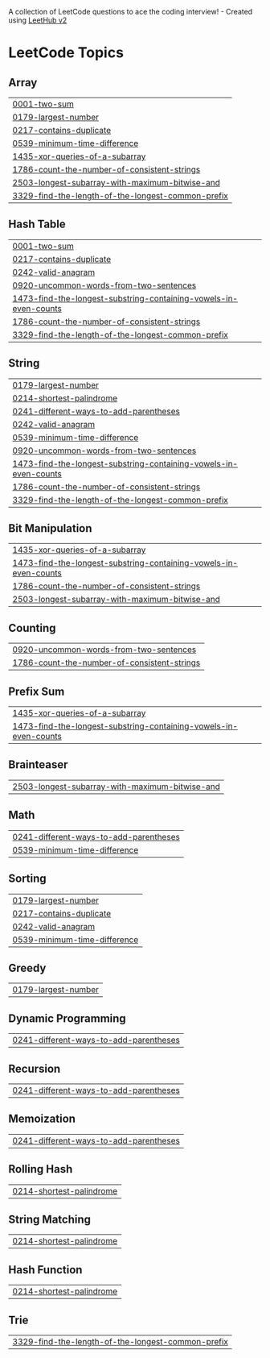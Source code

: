A collection of LeetCode questions to ace the coding interview! - Created using [LeetHub v2](https://github.com/arunbhardwaj/LeetHub-2.0)
<!---LeetCode Topics Start-->
# LeetCode Topics
## Array
|  |
| ------- |
| [0001-two-sum](https://github.com/Viral-Ahir/LeetCode_Daily/tree/master/0001-two-sum) |
| [0179-largest-number](https://github.com/Viral-Ahir/LeetCode_Daily/tree/master/0179-largest-number) |
| [0217-contains-duplicate](https://github.com/Viral-Ahir/LeetCode_Daily/tree/master/0217-contains-duplicate) |
| [0539-minimum-time-difference](https://github.com/Viral-Ahir/LeetCode_Daily/tree/master/0539-minimum-time-difference) |
| [1435-xor-queries-of-a-subarray](https://github.com/Viral-Ahir/LeetCode_Daily/tree/master/1435-xor-queries-of-a-subarray) |
| [1786-count-the-number-of-consistent-strings](https://github.com/Viral-Ahir/LeetCode_Daily/tree/master/1786-count-the-number-of-consistent-strings) |
| [2503-longest-subarray-with-maximum-bitwise-and](https://github.com/Viral-Ahir/LeetCode_Daily/tree/master/2503-longest-subarray-with-maximum-bitwise-and) |
| [3329-find-the-length-of-the-longest-common-prefix](https://github.com/Viral-Ahir/LeetCode_Daily/tree/master/3329-find-the-length-of-the-longest-common-prefix) |
## Hash Table
|  |
| ------- |
| [0001-two-sum](https://github.com/Viral-Ahir/LeetCode_Daily/tree/master/0001-two-sum) |
| [0217-contains-duplicate](https://github.com/Viral-Ahir/LeetCode_Daily/tree/master/0217-contains-duplicate) |
| [0242-valid-anagram](https://github.com/Viral-Ahir/LeetCode_Daily/tree/master/0242-valid-anagram) |
| [0920-uncommon-words-from-two-sentences](https://github.com/Viral-Ahir/LeetCode_Daily/tree/master/0920-uncommon-words-from-two-sentences) |
| [1473-find-the-longest-substring-containing-vowels-in-even-counts](https://github.com/Viral-Ahir/LeetCode_Daily/tree/master/1473-find-the-longest-substring-containing-vowels-in-even-counts) |
| [1786-count-the-number-of-consistent-strings](https://github.com/Viral-Ahir/LeetCode_Daily/tree/master/1786-count-the-number-of-consistent-strings) |
| [3329-find-the-length-of-the-longest-common-prefix](https://github.com/Viral-Ahir/LeetCode_Daily/tree/master/3329-find-the-length-of-the-longest-common-prefix) |
## String
|  |
| ------- |
| [0179-largest-number](https://github.com/Viral-Ahir/LeetCode_Daily/tree/master/0179-largest-number) |
| [0214-shortest-palindrome](https://github.com/Viral-Ahir/LeetCode_Daily/tree/master/0214-shortest-palindrome) |
| [0241-different-ways-to-add-parentheses](https://github.com/Viral-Ahir/LeetCode_Daily/tree/master/0241-different-ways-to-add-parentheses) |
| [0242-valid-anagram](https://github.com/Viral-Ahir/LeetCode_Daily/tree/master/0242-valid-anagram) |
| [0539-minimum-time-difference](https://github.com/Viral-Ahir/LeetCode_Daily/tree/master/0539-minimum-time-difference) |
| [0920-uncommon-words-from-two-sentences](https://github.com/Viral-Ahir/LeetCode_Daily/tree/master/0920-uncommon-words-from-two-sentences) |
| [1473-find-the-longest-substring-containing-vowels-in-even-counts](https://github.com/Viral-Ahir/LeetCode_Daily/tree/master/1473-find-the-longest-substring-containing-vowels-in-even-counts) |
| [1786-count-the-number-of-consistent-strings](https://github.com/Viral-Ahir/LeetCode_Daily/tree/master/1786-count-the-number-of-consistent-strings) |
| [3329-find-the-length-of-the-longest-common-prefix](https://github.com/Viral-Ahir/LeetCode_Daily/tree/master/3329-find-the-length-of-the-longest-common-prefix) |
## Bit Manipulation
|  |
| ------- |
| [1435-xor-queries-of-a-subarray](https://github.com/Viral-Ahir/LeetCode_Daily/tree/master/1435-xor-queries-of-a-subarray) |
| [1473-find-the-longest-substring-containing-vowels-in-even-counts](https://github.com/Viral-Ahir/LeetCode_Daily/tree/master/1473-find-the-longest-substring-containing-vowels-in-even-counts) |
| [1786-count-the-number-of-consistent-strings](https://github.com/Viral-Ahir/LeetCode_Daily/tree/master/1786-count-the-number-of-consistent-strings) |
| [2503-longest-subarray-with-maximum-bitwise-and](https://github.com/Viral-Ahir/LeetCode_Daily/tree/master/2503-longest-subarray-with-maximum-bitwise-and) |
## Counting
|  |
| ------- |
| [0920-uncommon-words-from-two-sentences](https://github.com/Viral-Ahir/LeetCode_Daily/tree/master/0920-uncommon-words-from-two-sentences) |
| [1786-count-the-number-of-consistent-strings](https://github.com/Viral-Ahir/LeetCode_Daily/tree/master/1786-count-the-number-of-consistent-strings) |
## Prefix Sum
|  |
| ------- |
| [1435-xor-queries-of-a-subarray](https://github.com/Viral-Ahir/LeetCode_Daily/tree/master/1435-xor-queries-of-a-subarray) |
| [1473-find-the-longest-substring-containing-vowels-in-even-counts](https://github.com/Viral-Ahir/LeetCode_Daily/tree/master/1473-find-the-longest-substring-containing-vowels-in-even-counts) |
## Brainteaser
|  |
| ------- |
| [2503-longest-subarray-with-maximum-bitwise-and](https://github.com/Viral-Ahir/LeetCode_Daily/tree/master/2503-longest-subarray-with-maximum-bitwise-and) |
## Math
|  |
| ------- |
| [0241-different-ways-to-add-parentheses](https://github.com/Viral-Ahir/LeetCode_Daily/tree/master/0241-different-ways-to-add-parentheses) |
| [0539-minimum-time-difference](https://github.com/Viral-Ahir/LeetCode_Daily/tree/master/0539-minimum-time-difference) |
## Sorting
|  |
| ------- |
| [0179-largest-number](https://github.com/Viral-Ahir/LeetCode_Daily/tree/master/0179-largest-number) |
| [0217-contains-duplicate](https://github.com/Viral-Ahir/LeetCode_Daily/tree/master/0217-contains-duplicate) |
| [0242-valid-anagram](https://github.com/Viral-Ahir/LeetCode_Daily/tree/master/0242-valid-anagram) |
| [0539-minimum-time-difference](https://github.com/Viral-Ahir/LeetCode_Daily/tree/master/0539-minimum-time-difference) |
## Greedy
|  |
| ------- |
| [0179-largest-number](https://github.com/Viral-Ahir/LeetCode_Daily/tree/master/0179-largest-number) |
## Dynamic Programming
|  |
| ------- |
| [0241-different-ways-to-add-parentheses](https://github.com/Viral-Ahir/LeetCode_Daily/tree/master/0241-different-ways-to-add-parentheses) |
## Recursion
|  |
| ------- |
| [0241-different-ways-to-add-parentheses](https://github.com/Viral-Ahir/LeetCode_Daily/tree/master/0241-different-ways-to-add-parentheses) |
## Memoization
|  |
| ------- |
| [0241-different-ways-to-add-parentheses](https://github.com/Viral-Ahir/LeetCode_Daily/tree/master/0241-different-ways-to-add-parentheses) |
## Rolling Hash
|  |
| ------- |
| [0214-shortest-palindrome](https://github.com/Viral-Ahir/LeetCode_Daily/tree/master/0214-shortest-palindrome) |
## String Matching
|  |
| ------- |
| [0214-shortest-palindrome](https://github.com/Viral-Ahir/LeetCode_Daily/tree/master/0214-shortest-palindrome) |
## Hash Function
|  |
| ------- |
| [0214-shortest-palindrome](https://github.com/Viral-Ahir/LeetCode_Daily/tree/master/0214-shortest-palindrome) |
## Trie
|  |
| ------- |
| [3329-find-the-length-of-the-longest-common-prefix](https://github.com/Viral-Ahir/LeetCode_Daily/tree/master/3329-find-the-length-of-the-longest-common-prefix) |
<!---LeetCode Topics End-->